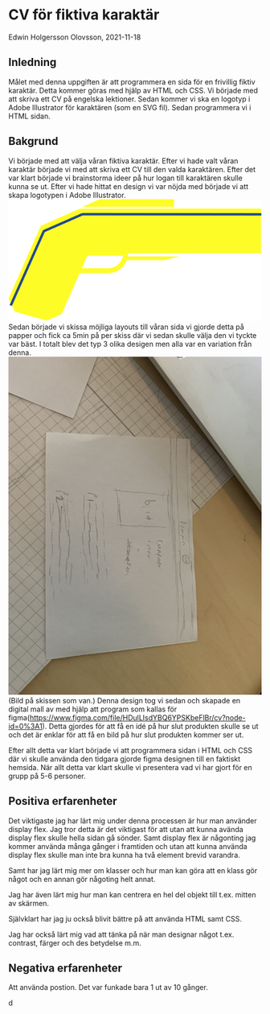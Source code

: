 # CV för fiktiva karaktär
Edwin Holgersson Olovsson, 2021-11-18
## Inledning
Målet med denna uppgiften är att programmera en sida för en frivillig fiktiv karaktär. Detta kommer göras med hjälp av HTML och CSS. Vi började med att skriva ett CV på engelska lektioner. Sedan kommer vi ska en logotyp i Adobe Illustrator för karaktären (som en SVG fil). Sedan programmera vi i HTML sidan. 
## Bakgrund
Vi började med att välja våran fiktiva karaktär. Efter vi hade valt våran karaktär började vi med att skriva ett CV till den valda karaktären. Efter det var klart började vi brainstorma ideer på hur logan till karaktären skulle kunna se ut. Efter vi hade hittat en design vi var nöjda med började vi att skapa logotypen i Adobe Illustrator. 
![logotyp](Pog.svg)
Sedan började vi skissa möjliga layouts till våran sida vi gjorde detta på papper och fick ca 5min på per skiss där vi sedan skulle välja den vi tyckte var bäst. I totalt blev det typ 3 olika desigen men alla var en variation från denna.
![Skiss på layout](image0.jpg)
(Bild på skissen som van.)
Denna design tog vi sedan och skapade en digital mall av med hjälp att program som kallas för figma(https://www.figma.com/file/HDulLIsdYBQ6YPSKbeFlBr/cv?node-id=0%3A1). Detta gjordes för att få en idé på hur slut produkten skulle se ut och det är enklar för att få en bild på hur slut produkten kommer ser ut. 
 
Efter allt detta var klart började vi att programmera sidan i HTML och CSS där vi skulle använda den tidgara gjorde figma designen till en faktiskt hemsida. När allt detta var klart skulle vi presentera vad vi har gjort för en grupp på 5-6 personer.

## Positiva erfarenheter 
Det viktigaste jag har lärt mig under denna processen är hur man använder display flex. Jag tror detta är  det viktigast för att utan att kunna avända display flex skulle hella sidan gå sönder. Samt display flex är någonting jag kommer använda många gånger i framtiden och utan att kunna använda display flex skulle man inte bra kunna ha två element brevid varandra. 

Samt har jag lärt mig mer om klasser och hur man kan göra att en klass gör något och en annan gör någoting helt annat.

Jag har även lärt mig hur man kan centrera en hel del objekt till t.ex. mitten av skärmen.

Självklart har jag ju också blivit bättre på att använda HTML samt CSS.

Jag har också lärt mig vad att tänka på när man designar något t.ex. contrast, färger och des betydelse m.m.

## Negativa erfarenheter 

Att använda postion. Det var funkade bara 1 ut av 10 gånger. 

d
 
 

